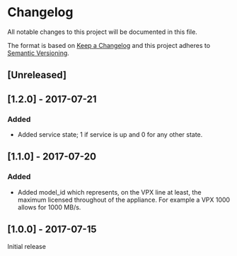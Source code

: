 # Changelog
All notable changes to this project will be documented in this file.

The format is based on [Keep a Changelog](http://keepachangelog.com/en/1.0.0/)
and this project adheres to [Semantic Versioning](http://semver.org/spec/v2.0.0.html).

## [Unreleased]

## [1.2.0] - 2017-07-21
### Added
 - Added service state; 1 if service is up and 0 for any other state.

## [1.1.0] - 2017-07-20
### Added
 - Added model_id which represents, on the VPX line at least, the maximum licensed throughout of the appliance.  For example a VPX 1000 allows for 1000 MB/s.

## [1.0.0] - 2017-07-15
Initial release